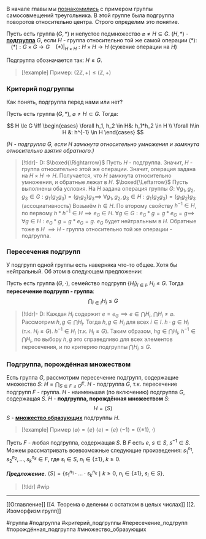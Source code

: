 В начале главы мы [познакомились](obsidian://open?vault=algebra%203&file=%D0%A2%D0%B5%D0%BE%D1%80%D0%B8%D1%8F%20%D0%B3%D1%80%D1%83%D0%BF%D0%BF%2F1.%20%D0%93%D1%80%D1%83%D0%BF%D0%BF%D1%8B) с примером группы самосовмещений треугольника. В этой группе была подгруппа поворотов относительно центра. Строго определим это понятие.

Пусть есть группа $(G, *)$ и непустое подмножество $\varnothing \neq H \subseteq G$.
$(H,*)$ - <ins>**подгруппа**</ins> $G$, если $H$ - группа относительно той же самой операции $(*)$:
&nbsp;&nbsp; $(*): G \times G \rightarrow G$
&nbsp;&nbsp; $(*)|_{H \times H} : H \times H \rightarrow H$ (сужение операции на $H$)

Подгруппа обозначается так: $H \le G$.
>[!example] Пример:
  $(2\mathbb{Z},+) \le (\mathbb{Z}, +)$

### Критерий подгруппы
Как понять, подгруппа перед нами или нет?

Пусть есть группа $(G, *)$, $\varnothing \neq H \subset G$. Тогда:

$$ H \le G \iff \begin{cases} \forall h_1, h_2 \in H&: h_1*h_2 \in H \\ \forall h\in H &: h^{-1} \in H \end{cases} $$

*($H$ - подгруппа $G$, если $H$ замкнута относительно умножения и замкнута относительно взятия обратного.)*

>[!tldr]- D:
>$\boxed{\Rightarrow}$ Пусть $H$ - подгруппа. Значит, $H$ - группа относительно этой же операции. Значит, операция задана на $H\times H \rightarrow H$. Получается, что $H$ замкнута относительно умножения, и обратные лежат в $H$.
>$\boxed{\Leftarrow}$ Пусть выполнены оба условия. На $H$ задана операция группы $G:$
>$\forall g_1, g_2, g_3 \in G: g_1(g_2g_3) = (g_1g_2)g_3 \implies$
> $\forall g_1, g_2, g_3 \in H: g_1(g_2g_3) = (g_1g_2)g_3$ (ассоциативность)
> Возьмём $h \in H$. По второму свойству $h^{-1} \in H$, по первому $h*h^{-1} \in H \implies e_G \in H$. 
> $\forall g \in G: e_G*g = g*e_G = g \implies$
> $\forall g \in H: e_G*g=g*e_G = g$. 
> $e_G$ будет нейтральным в $H$. Обратные тоже в $H$
> $\implies H$ - группа относительно той же операции - подгруппа.

### Пересечения подгрупп
У подгрупп одной группы есть наверняка что-то общее. Хотя бы нейтральный. Об этом в следующем предложении:

Пусть есть группа $(G, \cdot)$, семейство подгрупп $\{H_i\}_{i \in I}, \ H_i \le G$. Тогда **пересечение подгрупп - группа**:
$$\bigcap_{i\in I}H_i \le G$$
>[!tldr]- D: 
>Каждая $H_i$ содержит $e=e_G\implies e \in \bigcap H_i,\ \bigcap H_i \neq \varnothing$.
>Рассмотрим $h, g \in \bigcap H_i$. Тогда
>$h, g\in H_i$ для всех $i \in I$.
>$h \cdot g \in H_i$ (т.к. $H_i \le G$).
>$h^{-1} \in H_i$ (т.к. $H_i \le G$).
>Таким образом, $hg \in \bigcap H_i, \ h^{-1} \in \bigcap H_i$, по выбору $h,g$ это справедливо для всех элементов пересечения, и по критерию подгруппы $\bigcap H_i \le G$.

### Подгруппа, порождённая множеством

Есть группа $G$, рассмотрим пересечение подгрупп, содержащие множество $S$: $\displaystyle H = \bigcap_{S \subseteq F\le G}F$.
$H$ - подгруппа $G$, т.к. пересечение подгрупп $F$  - группа.
$H$ - наименьшая (по включению) подгруппа $G$, содержащая $S$.
$H$ - **подгруппа, порождённая множеством** $S$:
$$H = \langle S\rangle$$
$S$ - <ins>**множество образующих**</ins> подгруппы $H$.

>[!example] Пример 
>$\langle \varnothing \rangle = \{e\}$
$\langle e \rangle = \{e\}$
$\langle -1 \rangle = (\{\pm 1\}, \cdot )$

Пусть $F$ - любая подгруппа, содержащая $S$. 
В $F$ есть $e,\ s \in S,\ s^{-1} \in S$.
Можем рассматривать всевозможные следующие произведения: $s_1^{n_1}, s_2^{n_2}, \dotsc, s_k^{n_k} \in F$, где $s_i \in S,\ n_i \in \{\pm 1\},\ k \ge 0$.

***Предложение.*** $\langle S \rangle = \{s_1^{n_1}\cdot \dotsc\cdot s_k^{n_k} \mid k \ge 0,\ n_i \in \{\pm 1\},\ s_i \in S\}$.
>[!tldr] #wip 

---
[[Оглавление]]
[[4. Теорема о делении с остатком в целых числах]]
[[2. Изоморфизм групп]]

#группа 
#подгруппа
#критерий_подгруппы
#пересечение_подгрупп
#порождённая_подгруппа
#множество_образующих